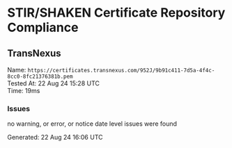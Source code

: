 # STIR/SHAKEN Certificate Repository Compliance

## TransNexus

Name: `https://certificates.transnexus.com/952J/9b91c411-7d5a-4f4c-8cc0-8fc21376381b.pem`\
Tested At: 22 Aug 24 15:28 UTC\
Time: 19ms

### Issues

no warning, or error, or notice date level issues were found

Generated: 22 Aug 24 16:06 UTC